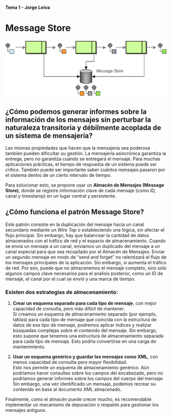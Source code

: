 **Tema 1 - Jorge Leiva**
# Message Store

![Message Store Diagram](./MessageStore.gif)

## ¿Cómo podemos generar informes sobre la información de los mensajes sin perturbar la naturaleza transitoria y débilmente acoplada de un sistema de mensajería?

Las mismas propiedades que hacen que la mensajería sea poderosa también pueden dificultar su gestión. La mensajería asincrónica garantiza la entrega, pero no garantiza cuándo se entregará el mensaje. Para muchas aplicaciones prácticas, el tiempo de respuesta de un sistema puede ser crítico. También puede ser importante saber cuántos mensajes pasaron por el sistema dentro de un cierto intervalo de tiempo.

Para solucionar esto, se propone usar un **Almacén de Mensajes (Message Store)**, donde se registre información clave de cada mensaje (como ID, canal y timestamp) en un lugar central y persistente.

## ¿Cómo funciona el patrón Message Store?

Este patrón consiste en la duplicación del mensaje hacia un canal secundario mediante un *Wire Tap* o estableciendo una lógica, sin afectar el flujo principal. Sin embargo, hay que balancear la cantidad de datos almacenados con el tráfico de red y el espacio de almacenamiento.
Cuando se envia un mensaje a un canal, enviamos un duplicado del mensaje a un canal especial para que sea recopilado por el Almacén de Mensajes. Enviar un segundo mensaje en modo de “send and forget” no ralentizará el flujo de los mensajes principales de la aplicación. Sin embargo, sí aumenta el tráfico de red. Por eso, puede que no almacenemos el mensaje completo, sino solo algunos campos clave necesarios para el análisis posterior, como un ID de mensaje, el canal por el cual se envió y una marca de tiempo.

### Existen dos estrategias de almacenamiento:

1. **Crear un esquema separado para cada tipo de mensaje**, con mejor capacidad de consulta, pero más difícil de mantener.  
   Si creamos un esquema de almacenamiento separado (por ejemplo, tablas) para cada tipo de mensaje que coincida con la estructura de datos de ese tipo de mensaje, podremos aplicar índices y realizar búsquedas complejas sobre el contenido del mensaje. Sin embargo, esto supone que tenemos una estructura de almacenamiento separada para cada tipo de mensaje. Esto podría convertirse en una carga de mantenimiento.

2. **Usar un esquema genérico y guardar los mensajes como XML**, con menos capacidad de consulta pero mayor flexibilidad.  
   Esto nos permite un esquema de almacenamiento genérico. Aún podríamos hacer consultas sobre los campos del encabezado, pero no podríamos generar informes sobre los campos del cuerpo del mensaje. Sin embargo, una vez identificado un mensaje, podemos recrear su contenido en base al documento XML almacenado.

Finalmente, como el almacén puede crecer mucho, es recomendable implementar un mecanismo de depuración o respaldo para gestionar los mensajes antiguos.

